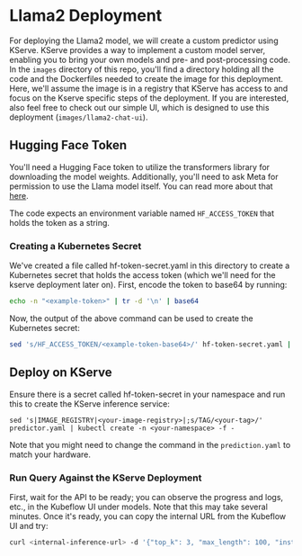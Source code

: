 # Llama2 Deployment

For deploying the Llama2 model, we will create a custom predictor using KServe.
KServe provides a way to implement a custom model server, enabling you to bring
your own models and pre- and post-processing code. In the `images` directory of
this repo, you'll find a directory holding all the code and the Dockerfiles
needed to create the image for this deployment. Here, we'll assume the image is
in a registry that KServe has access to and focus on the Kserve specific steps
of the deployment. If you are interested, also feel free to check out our
simple UI, which is designed to use this deployment (`images/llama2-chat-ui`).

## Hugging Face Token

You'll need a Hugging Face token to utilize the transformers library for
downloading the model weights. Additionally, you'll need to ask Meta for
permission to use the Llama model itself. You can read more about that
[here](https://huggingface.co/blog/llama2).

The code expects an environment variable named `HF_ACCESS_TOKEN` that holds the
token as a string.

### Creating a Kubernetes Secret

We've created a file called hf-token-secret.yaml in this directory to create a
Kubernetes secret that holds the access token (which we'll need for the kserve
deployment later on). First, encode the token to base64 by running:

```sh
echo -n "<example-token>" | tr -d '\n' | base64
```

Now, the output of the above command can be used to create the Kubernetes secret:
```sh
sed 's/HF_ACCESS_TOKEN/<example-token-base64>/' hf-token-secret.yaml | kubectl apply -n <your-namespace> -f -
```

## Deploy on KServe

Ensure there is a secret called hf-token-secret in your namespace and run this
to create the KServe inference service:
```
sed 's|IMAGE_REGISTRY|<your-image-registry>|;s/TAG/<your-tag>/' predictor.yaml | kubectl create -n <your-namespace> -f -
```
Note that you might need to change the command in the `prediction.yaml` to match your hardware.

### Run Query Against the KServe Deployment

First, wait for the API to be ready; you can observe the progress and logs, etc.,
in the Kubeflow UI under models. Note that this may take several minutes.
Once it's ready, you can copy the internal URL from
the Kubeflow UI and try:
```sh
curl <internal-inference-url> -d '{"top_k": 3, "max_length": 100, "instances": ["Why is MLOps so important?"]}'
```

